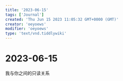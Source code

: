 ```yaml
---
title: '2023-06-15'
tags: ['Journal']
created: 'Thu Jun 15 2023 11:05:32 GMT+0000 (GMT)'
creator: 'oeyoews'
modifier: 'oeyoews'
type: 'text/vnd.tiddlywiki'
---
```


# 2023-06-15

我与你之间的只读关系

